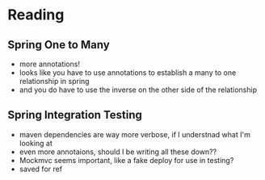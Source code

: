 # Reading

## Spring One to Many

- more annotations!
- looks like you have to use annotations to establish a many to one relationship in spring
- and you do have to use the inverse on the other side of the relationship

## Spring Integration Testing

- maven dependencies are way more verbose, if I understnad what I'm looking at
- even more annotaions, should I be writing all these down??
- Mockmvc seems important, like a fake deploy for use in testing?
- saved for ref